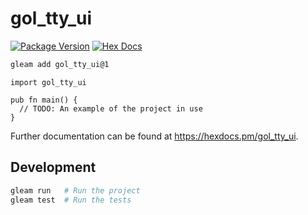 # gol_tty_ui

[![Package Version](https://img.shields.io/hexpm/v/gol_tty_ui)](https://hex.pm/packages/gol_tty_ui)
[![Hex Docs](https://img.shields.io/badge/hex-docs-ffaff3)](https://hexdocs.pm/gol_tty_ui/)

```sh
gleam add gol_tty_ui@1
```
```gleam
import gol_tty_ui

pub fn main() {
  // TODO: An example of the project in use
}
```

Further documentation can be found at <https://hexdocs.pm/gol_tty_ui>.

## Development

```sh
gleam run   # Run the project
gleam test  # Run the tests
```
